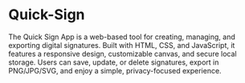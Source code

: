 # Quick-Sign
The Quick Sign App is a web-based tool for creating, managing, and exporting digital signatures. Built with HTML, CSS, and JavaScript, it features a responsive design, customizable canvas, and secure local storage. Users can save, update, or delete signatures, export in PNG/JPG/SVG, and enjoy a simple, privacy-focused experience.
